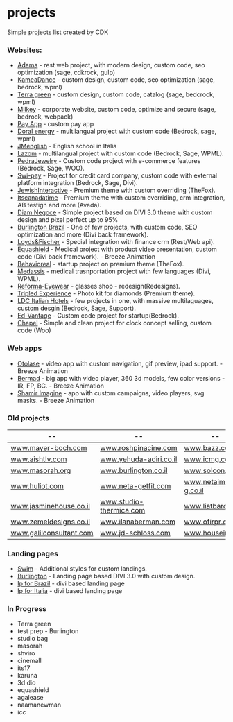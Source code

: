 # projects
Simple projects list created by CDK

### Websites:
* [Adama](https://www.adamaltd.co.il) - rest web project, with modern design, custom code, seo optimization (sage, cdkrock, gulp)
* [KameaDance](https://www.kameadance.com) - custom design, custom code, seo optimization (sage, bedrock, wpml)
* [Terra green](http://www.terragreenmed.com) - custom design, custom code, catalog (sage, bedcrock, wpml)
* [Milkey](https://www.milkey.co.ke/) - corporate website, custom code, optimize and secure (sage, bedrock, webpack)
* [Pay App](https://pay.itscanadatime.com) - custom pay app
* [Doral energy](http://doral-energy.com) - multilangual project with custom code (Bedrock, sage, wpml)
* [JMenglish](https://www.jmenglish.it) - English school in Italia
* [Lazom](http://www.lazrom.com) - multilangual project with custom code (Bedrock, Sage, WPML).
* [PedraJewelry](http://pedrajewelry.co.il) - Custom code project with e-commerce features (Bedrock, Sage, WOO).
* [Swi-pay](https://www.swi-pay.com) - Project for credit card company, custom code with external platform integration (Bedrock, Sage, Divi).
* [JewishInteractive](http://jewishinteractive.org) - Premium theme with custom overriding (TheFox).
* [Itscanadatime](https://www.itscanadatime.com) - Premium theme with custom overriding, crm integration, AB testign and more (Avada).
* [Diam Negoce](https://www.diam-negoce.com) - Simple project based on DIVI 3.0 theme with custom design and pixel perfect up to 95%
* [Burlington Brazil](https://www.institutomindset.com.br) - One of few projects, with custom code, SEO optimization and more (Divi back framework).
* [Loyds&Fischer](https://www.lloyds-and-fischer.com) - Special integration with finance crm (Rest/Web api).
* [Equashield](http://www.equashield.com) - Medical project with product video presentation, custom code (Divi back framework). - Breeze Animation
* [Behavioreal](http://www.behavioreal.com) - startup project on premium theme (TheFox).
* [Medassis](http://medassis.org) - medical trasnportation project with few languages (Divi, WPML).
* [Reforma-Eyewear](http://reforma-eyewear.com) - glasses shop - redesign(Redesigns).
* [Tripled Experience](http://tripled-experience.com) - Photo kit for diamonds (Premium theme).
* [LDC Italian Hotels](http://www.ldcitalianhotels.com) - few projects in one, with massive multilaguages, custom desgin (Bedrock, Sage, Support).
* [Ed-Vantage](http://ed-vantage.co/) - Custom code project for startup(Bedrock).
* [Chapel](http://dev.chapel.se) - Simple and clean project for clock concept selling, custom code (Woo)

### Web apps
* [Otolase](http://otolase.breeze-animation.com/video-app/otolase/) - video app with custom navigation, gif preview, ipad support. - Breeze Animation
* [Bermad](http://fp.bermadsolutions.com) - big app with video player, 360 3d models, few color versions - IR, FP, BC. - Breeze Animation
* [Shamir Imagine](http://imagine.shamir.com) - app with custom campaigns, video players, svg masks. - Breeze Animation

### Old projects
--  |  -- | --  |  --
--- | --- | --- | ---
www.mayer-boch.com      | www.roshpinacine.com    | www.bazz.co         | www.arazimhotel.co.il
www.aishtlv.com         | www.yehuda-adiri.co.il  | www.icmg.co.il      | www.rop.co.il
www.masorah.org         | www.burlington.co.il    | www.solcon.co.il    | www.ez-4u.co.il
www.huliot.com          | www.neta-getfit.com     | www.netaim-g.co.il  | www.monfort.co.il
www.jasminehouse.co.il  | www.studio-thermica.com | www.liatbaroz.co.il | www.dortal-nadlan.co.il
www.zemeldesigns.co.il  | www.ilanaberman.com     | www.ofirpr.co.il    | www.almi.co.il
www.galilconsultant.com | www.jd-schloss.com      | www.housein.co.il   | www.freestyle1.co.il

### Landing pages
* [Swim](https://lp.ti-swim.co.il/) - Additional styles for custom landings.
* [Burlington](https://lp.burlingtonenglish.co.il/) - Landing page based DIVI 3.0 with custom design.
* [lp for Brazil](http://lp.institutomindset.com.br) - divi based landing page
* [lp for Italia](http://lp.jmenglish.it) - divi based landing page

### In Progress
* Terra green
* test prep - Burlington
* studio bag
* masorah
* shviro
* cinemall
* its17
* karuna
* 3d dio
* equashield
* agalease 
* naamanewman
* icc

